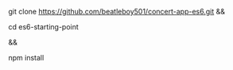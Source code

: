 git clone https://github.com/beatleboy501/concert-app-es6.git
&&

cd es6-starting-point

&&

npm install
